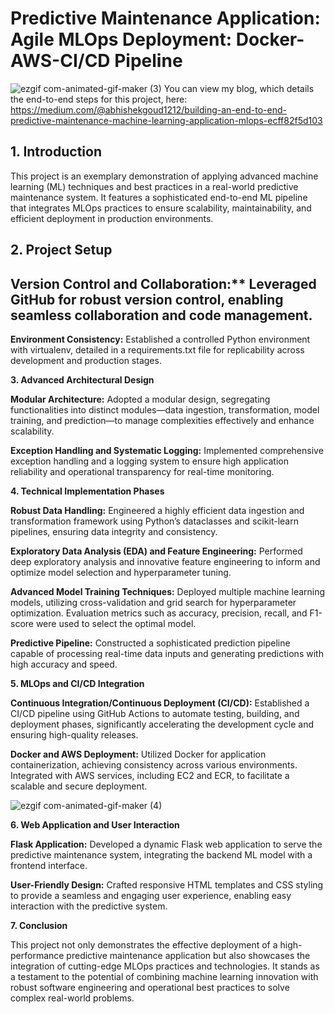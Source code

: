# Predictive Maintenance Application: Agile MLOps Deployment: Docker-AWS-CI/CD Pipeline



![ezgif com-animated-gif-maker (3)](https://github.com/Abhi0323/Agile-MLOps-Deployment-Docker-AWS-CI-CD-Pipeline/assets/112967999/c215775e-0e0c-41ee-9d88-102c3a284267)
You can view my blog, which details the end-to-end steps for this project, here: https://medium.com/@abhishekgoud1212/building-an-end-to-end-predictive-maintenance-machine-learning-application-mlops-ecff82f5d103

## 1. Introduction

This project is an exemplary demonstration of applying advanced machine learning (ML) techniques and best practices in a real-world predictive maintenance system. It features a sophisticated end-to-end ML pipeline that integrates MLOps practices to ensure scalability, maintainability, and efficient deployment in production environments.


## 2. Project Setup

## Version Control and Collaboration:** Leveraged GitHub for robust version control, enabling seamless collaboration and code management.

**Environment Consistency:** Established a controlled Python environment with virtualenv, detailed in a requirements.txt file for replicability across development and production stages.


**3. Advanced Architectural Design**

**Modular Architecture:** Adopted a modular design, segregating functionalities into distinct modules—data ingestion, transformation, model training, and prediction—to manage complexities effectively and enhance scalability.

**Exception Handling and Systematic Logging:** Implemented comprehensive exception handling and a logging system to ensure high application reliability and operational transparency for real-time monitoring.


**4. Technical Implementation Phases**

**Robust Data Handling:** Engineered a highly efficient data ingestion and transformation framework using Python’s dataclasses and scikit-learn pipelines, ensuring data integrity and consistency.

**Exploratory Data Analysis (EDA) and Feature Engineering:** Performed deep exploratory analysis and innovative feature engineering to inform and optimize model selection and hyperparameter tuning.

**Advanced Model Training Techniques:** Deployed multiple machine learning models, utilizing cross-validation and grid search for hyperparameter optimization. Evaluation metrics such as accuracy, precision, recall, and F1-score were used to select the optimal model.

**Predictive Pipeline:** Constructed a sophisticated prediction pipeline capable of processing real-time data inputs and generating predictions with high accuracy and speed.


**5. MLOps and CI/CD Integration**

**Continuous Integration/Continuous Deployment (CI/CD):** Established a CI/CD pipeline using GitHub Actions to automate testing, building, and deployment phases, significantly accelerating the development cycle and ensuring high-quality releases.

**Docker and AWS Deployment:** Utilized Docker for application containerization, achieving consistency across various environments. Integrated with AWS services, including EC2 and ECR, to facilitate a scalable and secure deployment.

![ezgif com-animated-gif-maker (4)](https://github.com/Abhi0323/Agile-MLOps-Deployment-Docker-AWS-CI-CD-Pipeline/assets/112967999/8d683ee0-cf52-4c2b-9243-1bfcf6936fce)


**6. Web Application and User Interaction**

**Flask Application:** Developed a dynamic Flask web application to serve the predictive maintenance system, integrating the backend ML model with a frontend interface.

**User-Friendly Design:** Crafted responsive HTML templates and CSS styling to provide a seamless and engaging user experience, enabling easy interaction with the predictive system.


**7. Conclusion**

This project not only demonstrates the effective deployment of a high-performance predictive maintenance application but also showcases the integration of cutting-edge MLOps practices and technologies. It stands as a testament to the potential of combining machine learning innovation with robust software engineering and operational best practices to solve complex real-world problems.
